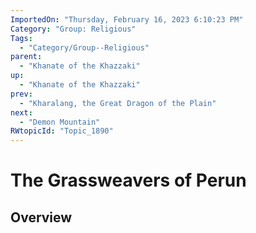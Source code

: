 ```yaml
---
ImportedOn: "Thursday, February 16, 2023 6:10:23 PM"
Category: "Group: Religious"
Tags:
  - "Category/Group--Religious"
parent:
  - "Khanate of the Khazzaki"
up:
  - "Khanate of the Khazzaki"
prev:
  - "Kharalang, the Great Dragon of the Plain"
next:
  - "Demon Mountain"
RWtopicId: "Topic_1890"
---
```

# The Grassweavers of Perun
## Overview
